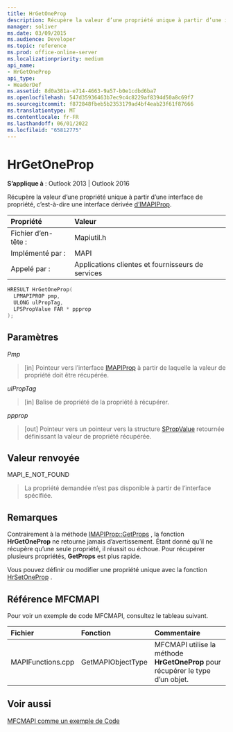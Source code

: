 ```yaml
---
title: HrGetOneProp
description: Récupère la valeur d’une propriété unique à partir d’une interface de propriété, c’est-à-dire une interface dérivée d’IMAPIProp.
manager: soliver
ms.date: 03/09/2015
ms.audience: Developer
ms.topic: reference
ms.prod: office-online-server
ms.localizationpriority: medium
api_name:
- HrGetOneProp
api_type:
- HeaderDef
ms.assetid: 8d0a381a-e714-4663-9a57-b0e1cdbd6ba7
ms.openlocfilehash: 547d35936463b7ec9c4c8229af8394d50a8c69f7
ms.sourcegitcommit: f872848fbeb5b2353179ad4bf4eab23f61f87666
ms.translationtype: MT
ms.contentlocale: fr-FR
ms.lasthandoff: 06/01/2022
ms.locfileid: "65812775"
---
```

# <a name="hrgetoneprop"></a>HrGetOneProp

  
  
**S’applique à** : Outlook 2013 | Outlook 2016 
  
Récupère la valeur d’une propriété unique à partir d’une interface de propriété, c’est-à-dire une interface dérivée [d’IMAPIProp](imapipropiunknown.md). 
  
|Propriété |Valeur |
|:-----|:-----|
|Fichier d’en-tête :  <br/> |Mapiutil.h  <br/> |
|Implémenté par :  <br/> |MAPI  <br/> |
|Appelé par :  <br/> |Applications clientes et fournisseurs de services  <br/> |
   
```cpp
HRESULT HrGetOneProp(
  LPMAPIPROP pmp,
  ULONG ulPropTag,
  LPSPropValue FAR * ppprop
);
```

## <a name="parameters"></a>Paramètres

 _Pmp_
  
> [in] Pointeur vers l’interface [IMAPIProp](imapipropiunknown.md) à partir de laquelle la valeur de propriété doit être récupérée. 
    
 _ulPropTag_
  
> [in] Balise de propriété de la propriété à récupérer. 
    
 _ppprop_
  
> [out] Pointeur vers un pointeur vers la structure [SPropValue](spropvalue.md) retournée définissant la valeur de propriété récupérée. 
    
## <a name="return-value"></a>Valeur renvoyée

MAPI_E_NOT_FOUND 
  
> La propriété demandée n’est pas disponible à partir de l’interface spécifiée.
    
## <a name="remarks"></a>Remarques

Contrairement à la méthode [IMAPIProp::GetProps](imapiprop-getprops.md) , la fonction **HrGetOneProp** ne retourne jamais d’avertissement. Étant donné qu’il ne récupère qu’une seule propriété, il réussit ou échoue. Pour récupérer plusieurs propriétés, **GetProps** est plus rapide. 
  
Vous pouvez définir ou modifier une propriété unique avec la fonction [HrSetOneProp](hrsetoneprop.md) . 
  
## <a name="mfcmapi-reference"></a>Référence MFCMAPI

Pour voir un exemple de code MFCMAPI, consultez le tableau suivant.
  
|**Fichier**|**Fonction**|**Commentaire**|
|:-----|:-----|:-----|
|MAPIFunctions.cpp  <br/> |GetMAPIObjectType  <br/> |MFCMAPI utilise la méthode **HrGetOneProp** pour récupérer le type d’un objet. |
   
## <a name="see-also"></a>Voir aussi



[MFCMAPI comme un exemple de Code](mfcmapi-as-a-code-sample.md)


